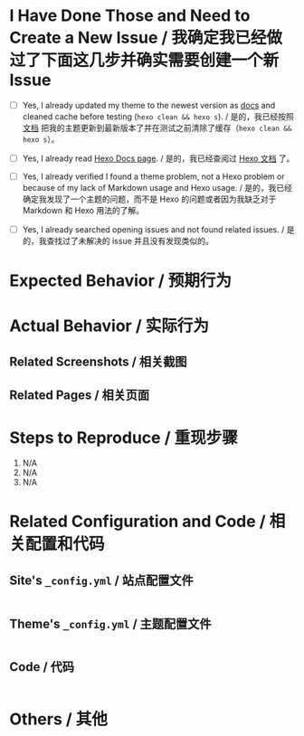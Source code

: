 <!--
ATTENTION!
注意！

IF YOU DON'T FILL OUT THE FOLLOWING INFORMATION WE MIGHT CLOSE YOUR ISSUE WITHOUT INVESTIGATING.
如果你不填充下面的内容，我们可能会直接关闭你的 issue。

If you can, write in both Chinese and English may help.
如果可以的话，用中文和英文分别叙述一次可能会更有用。
-->

# I Have Done Those and Need to Create a New Issue / 我确定我已经做过了下面这几步并确实需要创建一个新 Issue

<!--
Replace [ ] with [x] to check / 把 [ ] 换成 [x] 来选择
-->

- [ ] Yes, I already updated my theme to the newest version as [docs](https://github.com/AlynxZhou/hexo-theme-aria#update-theme) and cleaned cache before testing (`hexo clean && hexo s`). / 是的，我已经按照 [文档](https://github.com/AlynxZhou/hexo-theme-aria/blob/master/README.zh_CN.md#%E6%9B%B4%E6%96%B0%E4%B8%BB%E9%A2%98) 把我的主题更新到最新版本了并在测试之前清除了缓存（`hexo clean && hexo s`）。
- [ ] Yes, I already read [Hexo Docs page](https://hexo.io/docs/). / 是的，我已经查阅过 [Hexo 文档](https://hexo.io/zh-cn/docs/index.html) 了。
- [ ] Yes, I already verified I found a theme problem, not a Hexo problem or because of my lack of Markdown usage and Hexo usage. / 是的，我已经确定我发现了一个主题的问题，而不是 Hexo 的问题或者因为我缺乏对于 Markdown 和 Hexo 用法的了解。
- [ ] Yes, I already searched opening issues and not found related issues. / 是的，我查找过了未解决的 issue 并且没有发现类似的。


# Expected Behavior / 预期行为

<!-- Describe here / 在这里描述 -->

# Actual Behavior / 实际行为

<!-- Describe here / 在这里描述 -->

## Related Screenshots / 相关截图

<!-- Drag pictures here / 将图片拖到这里 -->

## Related Pages / 相关页面

<!-- Add links here / 在这里添加链接 -->

# Steps to Reproduce / 重现步骤

1. N/A
2. N/A
3. N/A

# Related Configuration and Code / 相关配置和代码

<!-- Paste related configuration from site's and theme's `_config.yml` / 把站点和主题 `_config.yml` 中相关的配置粘贴上来 -->

## Site's `_config.yml` / 站点配置文件

```yml


```

## Theme's `_config.yml` / 主题配置文件

```yml

```

## Code / 代码

```

```

# Others / 其他

<!-- Describe here / 在这里描述 -->
